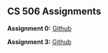 ## CS 506 Assignments

**Assignment 0:** 
[Github](https://github.com/Bip3/Bip3.github.io)


**Assignment 3:** 
[Github](https://github.com/Bip3/HW3/tree/master)
  
